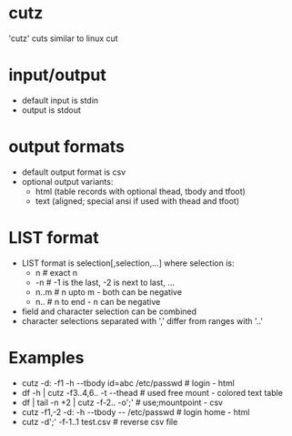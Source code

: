 cutz
====

'cutz' cuts similar to linux cut

# input/output

* default input is stdin
* output is stdout

# output formats

* default output format is csv
* optional output variants:
  * html (table records with optional thead, tbody and tfoot)
  * text (aligned; special ansi if used with thead and tfoot)

# LIST format

* LIST format is selection[,selection,...] where selection is:
  * n    # exact n
  * -n   # -1 is the last, -2 is next to last, ...
  * n..m # n upto m - both can be negative
  * n..  # n to end - n can be negative
* field and character selection can be combined
* character selections separated with ',' differ from ranges with '..'

# Examples

* cutz -d: -f1 -h --tbody id=abc /etc/passwd # login - html
* df -h | cutz -f3..4,6.. -t --thead # used free mount - colored text table
* df | tail -n +2 | cutz -f-2.. -o';' # use;mountpoint - csv
* cutz -f1,-2 -d: -h --tbody -- /etc/passwd # login home - html
* cutz -d';' -f-1..1 test.csv # reverse csv file

